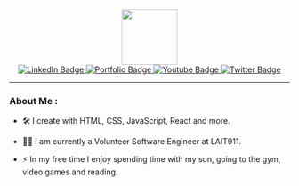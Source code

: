 <div id="header" align="center">
  <img src="https://media.giphy.com/media/sh3y88tgOINC8/giphy.gif" width="100"/>
  <div id="badges">
    <a href="https://www.linkedin.com/in/bill-gibson-868182104/" target="_blank">
      <img src="https://img.shields.io/badge/LinkedIn-blue?style=for-the-badge&logo=linkedin&logoColor=white" alt="LinkedIn Badge"/>
    </a>
    <a href="https://billgibson.net"  target="_blank">
      <img src="https://img.shields.io/badge/Portfolio-red?style=for-the-badge&?style=for-the-badge&logo=appveyor&logoColor=white" alt="Portfolio Badge"/>
    </a>
    <a href="https://www.youtube.com/channel/UCBn1yKL7NwYywhGyVNSILQA">
      <img src="https://img.shields.io/badge/YouTube-red?style=for-the-badge&logo=youtube&logoColor=white" alt="Youtube Badge"/>
    </a>
    <a href="https://twitter.com/BillGibsonDev"  target="_blank">
      <img src="https://img.shields.io/badge/Twitter-blue?style=for-the-badge&logo=twitter&logoColor=white" alt="Twitter Badge"/>
    </a>
  </div>
</div>

<hr />

   ### About Me :

  - 🛠️ I create with HTML, CSS, JavaScript, React and more.

  - 🧙‍♂ I am currently a Volunteer Software Engineer at LAIT911.

  - :zap: In my free time I enjoy spending time with my son, going to the gym, video games and reading.

